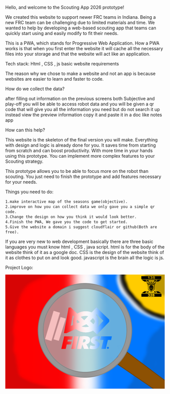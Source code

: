 Hello, and welcome to the Scouting App 2026 prototype!




We created this website to support newer FRC teams in Indiana. Being a new FRC team can be challenging due to limited materials and time. We wanted to help by developing a web-based scouting app that teams can quickly start using and easily modify to fit their needs.




This is a PWA, which stands for Progressive Web Application.
How a PWA works is that when you first enter the website it will cache all the necessary files into your storage and that the website will act like an application.


Tech stack: Html , CSS , js   basic website requirements



The reason why we chose to make a website and not an app is because websites are easier to learn and faster to code.



How do we collect the data?

after filling out information on the previous screens both Subjective and play-off you will be able to access robot data and you will be given a qr code that will give you all the information you need but
do not search it up instead view the preview information copy it and paste it in a doc like notes app


How can this help?

This website is the skeleton of the final version you will make. Everything with design and logic is already done for you. It saves time from starting from scratch and can boost productivity. With more time in your hands using this prototype. You can implement more complex features to your Scouting strategy.

This prototype allows you to be able to focus more on the robot than scouting. You just need to finish the prototype and add features necessary for your needs.

Things you need to do:

    1.make interactive map of the seasons game(objective).
    2.improve on how you can collect data we only gave you a simple qr code.
    3.Change the design on how you think it would look better.
    4.Finish the PWA, We gave you the code to get started.
    5.Give the website a domain i suggest cloudflair or github(Both are free).


If you are very new to web development basically there are three basic languages you must know html , CSS , java script. html is for the body of the website think of it as a google doc. CSS is the design of the website think of it as clothes to put on and look good. javascript is the brain all the logic is js.




Project Logo:

![alt text](image.png)